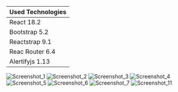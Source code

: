 Used Technologies  |
------------- |
React 18.2 |
Bootstrap 5.2 |
Reactstrap 9.1 | 
Reac Router 6.4 |
Alertifyjs 1.13 |

![Screenshot_1](https://user-images.githubusercontent.com/99591534/207963840-3bf8e029-3cc9-4db3-ab7c-03c390a651ed.png)
![Screenshot_2](https://user-images.githubusercontent.com/99591534/207963841-e06b1608-8a17-43ff-a9da-c37a60626cb6.png)
![Screenshot_3](https://user-images.githubusercontent.com/99591534/207963842-cd09111e-63db-4b01-b737-d71809cfc717.png)
![Screenshot_4](https://user-images.githubusercontent.com/99591534/207963849-46c3d35b-a9ad-4b51-a57a-924d585c69f0.png)
![Screenshot_5](https://user-images.githubusercontent.com/99591534/207963852-08712181-844d-4c9f-a2a0-269f0f4ae11a.png)
![Screenshot_6](https://user-images.githubusercontent.com/99591534/207963854-29ff8cb5-7e14-45e1-b963-be18d99ff4f3.png)
![Screenshot_7](https://user-images.githubusercontent.com/99591534/207963856-faaf8004-8533-4685-8f0f-421e519b9c0f.png)
![Screenshot_11](https://user-images.githubusercontent.com/99591534/207963857-37abb6f5-07e6-4271-8084-d91da2e24a3b.png)
